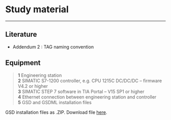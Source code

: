 # Study material
_____________________________________
## Literature
-  Addendum 2 : TAG naming convention

## Equipment

> **1** Engineering station <br>
> **2** SIMATIC S7-1200 controller, e.g. CPU 1215C DC/DC/DC – firmware V4.2 or higher <br>
> **3** SIMATIC STEP 7 software in TIA Portal – V15 SP1 or higher <br>
> **4** Ethernet connection between engineering station and controller <br>
> **5** GSD and GSDML installation files

GSD installation files as .ZIP. Download file <a href="./Ex01/Documents/GSD_files.zip">here</a>.</p>
